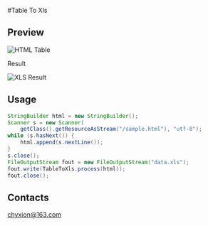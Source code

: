 #Table To Xls
## Preview
![HTML Table](raw/master/xls.png)

Result

![XLS Result](raw/master/data.png)

## Usage
```java
StringBuilder html = new StringBuilder();
Scanner s = new Scanner(
	getClass().getResourceAsStream("/sample.html"), "utf-8");
while (s.hasNext()) {
	html.append(s.nextLine());
}
s.close();
FileOutputStream fout = new FileOutputStream("data.xls");
fout.write(TableToXls.process(html));
fout.close();
```

## Contacts

chyxion@163.com
